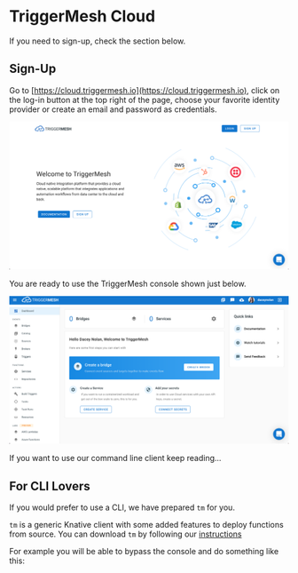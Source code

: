 # TriggerMesh Cloud

If you need to sign-up, check the section below.

## Sign-Up

Go to [https://cloud.triggermesh.io](https://cloud.triggermesh.io), click on the log-in button at the top right of the page, choose your favorite identity provider or create an email and password as credentials.

![login page](./images/tmlogin.png)

You are ready to use the TriggerMesh console shown just below.

![console view](./images/tmconsole.png)

If you want to use our command line client keep reading...

## For CLI Lovers

If you would prefer to use a CLI, we have prepared `tm` for you.

`tm` is a generic Knative client with some added features to deploy functions from source. You can download `tm` by following our [instructions](https://docs.triggermesh.io/tm/install)

For example you will be able to bypass the console and do something like this:

